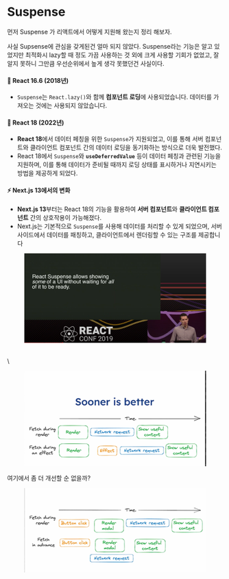 # Suspense

먼저 Suspense 가 리액트에서 어떻게 지원해 왔는지 정리 해보자.

사실 Supsense에 관심을 갖게된건 얼마 되지 않았다. Suspense라는 기능은 알고 있었지만 최적화시 lazy할 때 정도 가끔 사용하는 것 외에 크게 사용할 기회가 없었고, 잘 알지 못하니 그만큼 우선순위에서  높게 생각 못했던건 사실이다.&#x20;



#### 📅 **React 16.6 (2018년)**

* `Suspense`는 `React.lazy()`와 함께 **컴포넌트 로딩**에 사용되었습니다. 데이터를 가져오는 것에는 사용되지 않았습니다.

#### 🚀 **React 18 (2022년)**

* **React 18**에서 데이터 페칭을 위한 `Suspense`가 지원되었고, 이를 통해 서버 컴포넌트와 클라이언트 컴포넌트 간의 데이터 로딩을 동기화하는 방식으로 더욱 발전했다.
* React 18에서 `Suspense`와 **`useDeferredValue`** 등이 데이터 페칭과 관련된 기능을 지원하며, 이를 통해 데이터가 준비될 때까지 로딩 상태를 표시하거나 지연시키는 방법을 제공하게 되었다.

#### ⚡ **Next.js 13에서의 변화**

* **Next.js 13**부터는 React 18의 기능을 활용하여 **서버 컴포넌트**와 **클라이언트 컴포넌트** 간의 상호작용이 가능해졌다.
* Next.js는 기본적으로 `Suspense`를 사용해 데이터를 처리할 수 있게 되었으며, 서버 사이드에서 데이터를 패칭하고, 클라이언트에서 렌더링할 수 있는 구조를 제공합니다









<figure><img src="../.gitbook/assets/image (21).png" alt=""><figcaption></figcaption></figure>

\
\


<figure><img src="../.gitbook/assets/image (37).png" alt=""><figcaption></figcaption></figure>



여기에서 좀 더 개선할 순 없을까?



<figure><img src="../.gitbook/assets/image (38).png" alt=""><figcaption></figcaption></figure>
